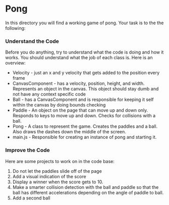 # Pong

In this directory you will find a working game of pong.  Your task is to the the following:

### Understand the Code

Before you do anything, try to understand what the code is doing and how it works.  You should understand what the job of each class is.  Here is an overview:

* Velocity - just an x and y velocity that gets added to the position every frame
* CanvasComponent - has a velocity, position, height, and width.  Represents an object in the canvas.  This object should stay dumb and not have any context specific code
* Ball - has a CanvasComponent and is responsible for keeping it self within the canvas by doing bounds checking
* Paddle - An object on the page that can move up and down only.  Responds to keys to move up and down.  Checks for collisions with a ball.
* Pong - A class to represent the game.  Creates the paddles and a ball.  Also draws the dashes down the middle of the screen.
* main.js - Responsible for creating an instance of pong and starting it.

### Improve the Code

Here are some projects to work on in the code base:

1. Do not let the paddles slide off of the page
2. Add a visual indication of the score
3. Display a winner when the score gets to 10.
4. Make a smarter collision detection with the ball and paddle so that the ball has different accelerations depending on the angle of paddle to ball.
5. Add a second ball